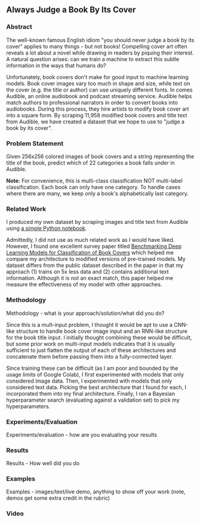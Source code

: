 ## Always Judge a Book By Its Cover

### Abstract
The well-known famous English idiom "you should never judge a book by its cover" applies to many things - but not books! Compelling cover art often reveals a lot about a novel while drawing in readers by piquing their interest. A natural question arises: can we train a machine to extract this subtle information in the ways that humans do?

Unfortunately, book covers don't make for good input to machine learning models. Book cover images vary too much in shape and size, while text on the cover (e.g. the title or author) can use uniquely different fonts. In comes Audible, an online audiobook and podcast streaming service. Audible helps match authors to professional narrators in order to convert books into audiobooks. During this process, they hire artists to modify book cover art into a square form. By scraping 11,958 modified book covers and title text from Audible, we have created a dataset that we hope to use to "judge a book by its cover".

### Problem Statement
Given 256x256 colored images of book covers and a string representing the title of the book, predict which of 22 categories a book falls under in Audible.

**Note:** For convenience, this is multi-class classification NOT multi-label classification. Each book can only have one category. To handle cases where there are many, we keep only a book's alphabetically last category.

### Related Work
I produced my own dataset by scraping images and title text from Audible using [a simple Python notebook](https://colab.research.google.com/drive/1CjkhO3SELTK_KpOblS4pAcoaqMuzP1gC?usp=sharing).

Admittedly, I did not use as much related work as I would have liked. However, I found one excellent survey paper titled [Benchmarking Deep Learning Models for Classification of Book Covers](https://link.springer.com/article/10.1007/s42979-020-00132-z) which helped me compare my architecture to modified versions of pre-trained models. My dataset differs from the public dataset described in the paper in that my approach (1) trains on 5x less data and (2) contains additional text information. Although it is not an exact match, this paper helped me measure the effectiveness of my model with other approaches.

### Methodology
Methodology - what is your approach/solution/what did you do?

Since this is a mult-input problem, I thought it would be apt to use a CNN-like structure to handle book cover image input and an RNN-like structure for the book title input. I initially thought combining these would be difficult, but some prior work on multi-input models indicates that it is usually sufficient to just flatten the output of each of these architectures and concatenate them before passing them into a fully-connected layer.

Since training these can be difficult (as I am poor and bounded by the usage limits of Google Colab), I first experimented with models that only considered image data. Then, I experimented with models that only considered text data. Picking the best architecture that I found for each, I incorporated them into my final architecture. Finally, I ran a Bayesian hyperparameter search (evaluating against a validation set) to pick my hyperparameters.

### Experiments/Evaluation
Experiments/evaluation - how are you evaluating your results


### Results
Results - How well did you do


### Examples
Examples - images/text/live demo, anything to show off your work (note, demos get some extra credit in the rubric)

### Video

